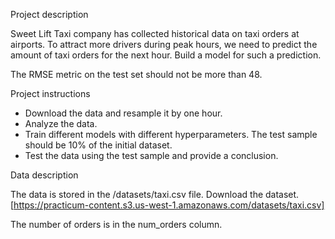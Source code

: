 Project description

Sweet Lift Taxi company has collected historical data on taxi orders at airports. To attract more drivers during peak hours, we need to predict the amount of taxi orders for the next hour. Build a model for such a prediction.

The RMSE metric on the test set should not be more than 48.

Project instructions
- Download the data and resample it by one hour. 
- Analyze the data.
- Train different models with different hyperparameters. The test sample should be 10% of the initial dataset.
- Test the data using the test sample and provide a conclusion.

Data description

The data is stored in the /datasets/taxi.csv file. Download the dataset. [https://practicum-content.s3.us-west-1.amazonaws.com/datasets/taxi.csv]

The number of orders is in the num_orders column.
